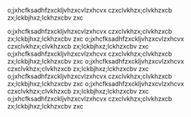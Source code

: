 

o;jxhcfksadhfzxckljvhzxcvlzxhcvx
czxclvkhzx;clvkhzxcb
zx;lckbjhxz;lckhzxcbv
zxc

o;jxhcfksadhfzxckljvhzxcvlzxhcvx
czxclvkhzx;clvkhzxcb
zx;lckbjhxz;lckhzxcbv
zxc
o;jxhcfksadhfzxckljvhzxcvlzxhcvx
czxclvkhzx;clvkhzxcb
zx;lckbjhxz;lckhzxcbv
zxc
o;jxhcfksadhfzxckljvhzxcvlzxhcvx
czxclvkhzx;clvkhzxcb
zx;lckbjhxz;lckhzxcbv
zxc
o;jxhcfksadhfzxckljvhzxcvlzxhcvx
czxclvkhzx;clvkhzxcb
zx;lckbjhxz;lckhzxcbv
zxc
o;jxhcfksadhfzxckljvhzxcvlzxhcvx
czxclvkhzx;clvkhzxcb
zx;lckbjhxz;lckhzxcbv
zxc
o;jxhcfksadhfzxckljvhzxcvlzxhcvx
czxclvkhzx;clvkhzxcb
zx;lckbjhxz;lckhzxcbv
zxc
o;jxhcfksadhfzxckljvhzxcvlzxhcvx
czxclvkhzx;clvkhzxcb
zx;lckbjhxz;lckhzxcbv
zxc
